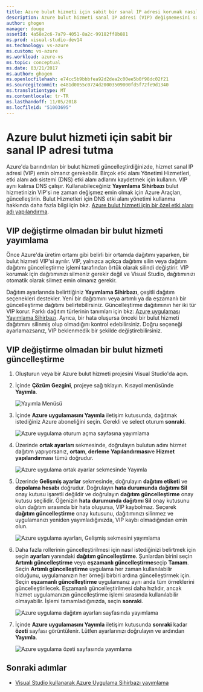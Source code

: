```yaml
---
title: Azure bulut hizmeti için sabit bir sanal IP adresi korumak nasıl | Microsoft Docs
description: Azure bulut hizmeti sanal IP adresi (VIP) değişmemesini sağlayın öğrenin.
author: ghogen
manager: douge
assetId: 4a58e2c6-7a79-4051-8a2c-99182ff8b881
ms.prod: visual-studio-dev14
ms.technology: vs-azure
ms.custom: vs-azure
ms.workload: azure-vs
ms.topic: conceptual
ms.date: 03/21/2017
ms.author: ghogen
ms.openlocfilehash: e74cc5b9bbbfea92d2dea2c00ee5b0f98dc02f21
ms.sourcegitcommit: e481d0055c0724d20003509000fd5f72fe9d1340
ms.translationtype: MT
ms.contentlocale: tr-TR
ms.lasthandoff: 11/05/2018
ms.locfileid: "51003695"
---
```

# <a name="retain-a-constant-virtual-ip-address-for-an-azure-cloud-service"></a>Azure bulut hizmeti için sabit bir sanal IP adresi tutma
Azure'da barındırılan bir bulut hizmeti güncelleştirdiğinizde, hizmet sanal IP adresi (VIP) emin olmanız gerekebilir. Birçok etki alanı Yönetimi Hizmetleri, etki alanı adı sistemi (DNS) etki alanı adlarını kaydetmek için kullanın. VIP aynı kalırsa DNS çalışır. Kullanabileceğiniz **Yayımlama Sihirbazı** bulut hizmetinizin VIP'si ne zaman değişmez emin olmak için Azure Araçları, güncelleştirin. Bulut Hizmetleri için DNS etki alanı yönetimi kullanma hakkında daha fazla bilgi için bkz. [Azure bulut hizmeti için bir özel etki alanı adı yapılandırma](/azure/cloud-services/cloud-services-custom-domain-name-portal).

## <a name="publish-a-cloud-service-without-changing-its-vip"></a>VIP değiştirme olmadan bir bulut hizmeti yayımlama
Önce Azure'da üretim ortamı gibi belirli bir ortamda dağıtımı yaparken, bir bulut hizmeti VIP'si ayrılır. VIP, yalnızca açıkça dağıtımı silin veya dağıtım dağıtımı güncelleştirme işlemi tarafından örtük olarak silindi değiştirir. VIP korumak için dağıtımınızı silmeniz gerekir değil ve Visual Studio, dağıtımınızı otomatik olarak silmez emin olmanız gerekir. 

Dağıtım ayarlarında belirttiğiniz **Yayımlama Sihirbazı**, çeşitli dağıtım seçenekleri destekler. Yeni bir dağıtımını veya artımlı ya da eşzamanlı bir güncelleştirme dağıtımı belirtebilirsiniz. Güncelleştirme dağıtımının her iki tür VIP korur. Farklı dağıtım türlerinin tanımları için bkz: [Azure uygulaması Yayımlama Sihirbazı](vs-azure-tools-publish-azure-application-wizard.md). Ayrıca, bir hata oluşursa önceki bir bulut hizmeti dağıtımını silinmiş olup olmadığını kontrol edebilirsiniz. Doğru seçeneği ayarlamazsanız, VIP beklenmedik bir şekilde değiştirebilirsiniz.

## <a name="update-a-cloud-service-without-changing-its-vip"></a>VIP değiştirme olmadan bir bulut hizmeti güncelleştirme
1. Oluşturun veya bir Azure bulut hizmeti projesini Visual Studio'da açın. 

2. İçinde **Çözüm Gezgini**, projeye sağ tıklayın. Kısayol menüsünde **Yayımla**.

    ![Yayımla Menüsü](./media/vs-azure-tools-cloud-service-retain-a-constant-virtual-ip-address/solution-explorer-publish-menu.png)

3. İçinde **Azure uygulamasını Yayımla** iletişim kutusunda, dağıtmak istediğiniz Azure aboneliğini seçin. Gerekli ve select oturum **sonraki**.

    ![Azure uygulama oturum açma sayfasına yayımlama](./media/vs-azure-tools-cloud-service-retain-a-constant-virtual-ip-address/azure-publish-signin.png)

4. Üzerinde **ortak ayarları** sekmesinde, doğrulayın bulutun adını hizmet dağıtım yapıyorsanız, **ortam**, **derleme Yapılandırması**ve **Hizmet yapılandırması** tümü doğrudur.

    ![Azure uygulama ortak ayarlar sekmesinde Yayımla](./media/vs-azure-tools-cloud-service-retain-a-constant-virtual-ip-address/azure-publish-common-settings.png)

5. Üzerinde **Gelişmiş ayarlar** sekmesinde, doğrulayın **dağıtım etiketi** ve **depolama hesabı** doğrudur. Doğrulayın **hata durumunda dağıtımı Sil** onay kutusu işaretli değildir ve doğrulayın **dağıtım güncelleştirme** onay kutusu seçilidir. Öğenizin **hata durumunda dağıtımı Sil** onay kutusunu olun dağıtım sırasında bir hata oluşursa, VIP kaybolmaz. Seçerek **dağıtım güncelleştirme** onay kutusunu, dağıtımınızı silinmez ve uygulamanızı yeniden yayımladığınızda, VIP kaybı olmadığından emin olun. 

    ![Azure uygulama ayarları, Gelişmiş sekmesini yayımlama](./media/vs-azure-tools-cloud-service-retain-a-constant-virtual-ip-address/azure-publish-advanced-settings.png)

6. Daha fazla rollerinin güncelleştirilmesi için nasıl istediğinizi belirtmek için seçin **ayarları** yanındaki **dağıtım güncelleştirme**. Şunlardan birini seçin **Artımlı güncelleştirme** veya **eşzamanlı güncelleştirme**seçip **Tamam**. Seçin **Artımlı güncelleştirme** uygulama her zaman kullanılabilir olduğunu, uygulamanızın her örneği birbiri ardına güncelleştirmek için. Seçin **eşzamanlı güncelleştirme** uygulamanız aynı anda tüm örneklerini güncelleştirilecek. Eşzamanlı güncelleştirilmesi daha hızlıdır, ancak hizmet uygulamanızın güncelleştirme işlemi sırasında kullanılabilir olmayabilir. İşlemi tamamladığınızda, seçin **sonraki**.

    ![Azure uygulama dağıtım ayarları sayfasında yayımlama](./media/vs-azure-tools-cloud-service-retain-a-constant-virtual-ip-address/azure-publish-deployment-update-settings.png)

7. İçinde **Azure uygulamasını Yayımla** iletişim kutusunda **sonraki** kadar **özeti** sayfası görüntülenir. Lütfen ayarlarınızı doğrulayın ve ardından **Yayımla**.
   
    ![Azure uygulama özeti sayfasında yayımlama](./media/vs-azure-tools-cloud-service-retain-a-constant-virtual-ip-address/azure-publish-summary.png)

## <a name="next-steps"></a>Sonraki adımlar
- [Visual Studio kullanarak Azure Uygulama Sihirbazı yayımlama](vs-azure-tools-publish-azure-application-wizard.md)

